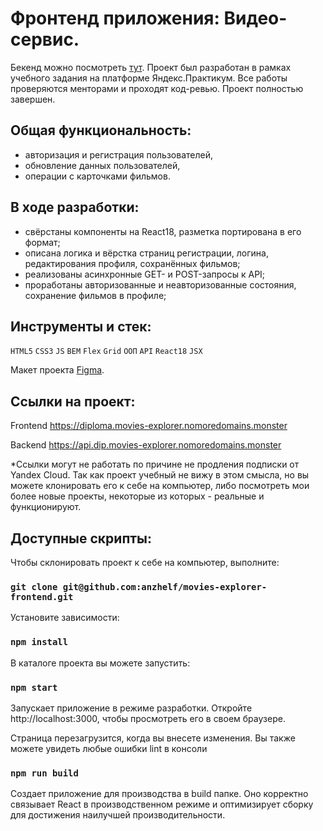 # Фронтенд приложения: Видео-сервис.

Бекенд можно посмотреть [тут](https://github.com/anzhelf/movies-explorer-frontend).
Проект был разработан в рамках учебного задания на платформе Яндекс.Практикум. Все работы проверяются менторами и проходят код-ревью. Проект полностью завершен.

## Общая функциональность:

- авторизация и регистрация пользователей,
- обновление данных пользователей,
- операции с карточками фильмов.

## В ходе разработки:
  
- свёрстаны компоненты на React18, разметка портирована в его формат;
- описана логика и вёрстка страниц регистрации, логина, редактирования профиля, сохранённых фильмов;
- реализованы асинхронные GET- и POST-запросы к API;
- проработаны авторизованные и неавторизованные состояния, сохранение фильмов в профиле;

## Инструменты и стек:

`HTML5` `CSS3` `JS` `BEM` `Flex` `Grid` `ООП` `API` `React18` `JSX`

Макет проекта [Figma](https://www.figma.com/file/OQUb5GkeMIupd67QPBtSJ8/Diploma-Pink?node-id=932-3593&t=Q0lqvDGhAcpJ4WrT-0).

## Ссылки на проект:

Frontend https://diploma.movies-explorer.nomoredomains.monster

Backend https://api.dip.movies-explorer.nomoredomains.monster

*Ссылки могут не работать по причине не продления подписки от Yandex Cloud. Так как проект учебный не вижу в этом смысла, но вы можете клонировать его к себе на компьютер, либо посмотреть мои более новые проекты, некоторые из которых - реальные и функционируют.

## Доступные скрипты:

Чтобы склонировать проект к себе на компьютер, выполните:

### `git clone git@github.com:anzhelf/movies-explorer-frontend.git`

Установите зависимости:

### `npm install`

В каталоге проекта вы можете запустить:

### `npm start`

Запускает приложение в режиме разработки.
Откройте http://localhost:3000, чтобы просмотреть его в своем браузере.

Страница перезагрузится, когда вы внесете изменения.
Вы также можете увидеть любые ошибки lint в консоли

### `npm run build`

Создает приложение для производства в build папке.
Оно корректно связывает React в производственном режиме и оптимизирует сборку для достижения наилучшей производительности.
